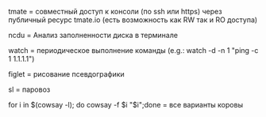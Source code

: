 tmate = совместный доступ к консоли (по ssh или https) через публичный ресурс  tmate.io (есть возможность как RW так и RO доступа)

ncdu  = Анализ заполненности диска в терминале

watch = периодическое выполнение команды (e.g.: watch -d -n 1 "ping -c 1 1.1.1.1")

figlet = рисование псевдографики

sl = паровоз

for i in $(cowsay -l); do cowsay -f $i "$i";done = все варианты коровы